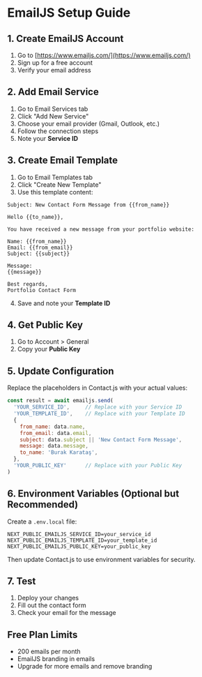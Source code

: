 # EmailJS Setup Guide

## 1. Create EmailJS Account
1. Go to [https://www.emailjs.com/](https://www.emailjs.com/)
2. Sign up for a free account
3. Verify your email address

## 2. Add Email Service
1. Go to Email Services tab
2. Click "Add New Service"
3. Choose your email provider (Gmail, Outlook, etc.)
4. Follow the connection steps
5. Note your **Service ID**

## 3. Create Email Template
1. Go to Email Templates tab
2. Click "Create New Template"
3. Use this template content:

```
Subject: New Contact Form Message from {{from_name}}

Hello {{to_name}},

You have received a new message from your portfolio website:

Name: {{from_name}}
Email: {{from_email}}
Subject: {{subject}}

Message:
{{message}}

Best regards,
Portfolio Contact Form
```

4. Save and note your **Template ID**

## 4. Get Public Key
1. Go to Account > General
2. Copy your **Public Key**

## 5. Update Configuration
Replace the placeholders in Contact.js with your actual values:

```javascript
const result = await emailjs.send(
  'YOUR_SERVICE_ID',     // Replace with your Service ID
  'YOUR_TEMPLATE_ID',    // Replace with your Template ID
  {
    from_name: data.name,
    from_email: data.email,
    subject: data.subject || 'New Contact Form Message',
    message: data.message,
    to_name: 'Burak Karataş',
  },
  'YOUR_PUBLIC_KEY'      // Replace with your Public Key
)
```

## 6. Environment Variables (Optional but Recommended)
Create a `.env.local` file:

```
NEXT_PUBLIC_EMAILJS_SERVICE_ID=your_service_id
NEXT_PUBLIC_EMAILJS_TEMPLATE_ID=your_template_id
NEXT_PUBLIC_EMAILJS_PUBLIC_KEY=your_public_key
```

Then update Contact.js to use environment variables for security.

## 7. Test
1. Deploy your changes
2. Fill out the contact form
3. Check your email for the message

## Free Plan Limits
- 200 emails per month
- EmailJS branding in emails
- Upgrade for more emails and remove branding